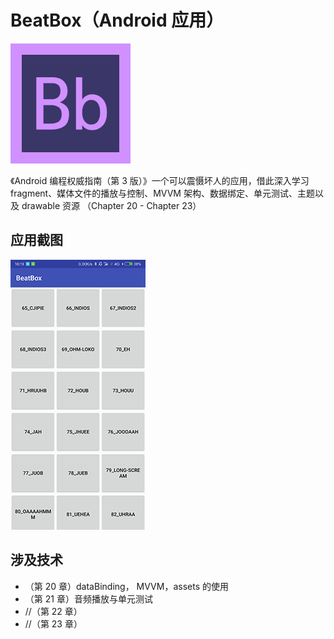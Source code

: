 # BeatBox（Android 应用）

![](Readme/ic_beatbox.png)

《Android 编程权威指南（第 3 版）》一个可以震慑坏人的应用，借此深入学习 fragment、媒体文件的播放与控制、MVVM 架构、数据绑定、单元测试、主题以及 drawable 资源
（Chapter 20 - Chapter 23）

## 应用截图

![](readme/beatbox_1.png)

## 涉及技术

- （第 20 章）dataBinding， MVVM，assets 的使用
- （第 21 章）音频播放与单元测试
- //（第 22 章）
- //（第 23 章）